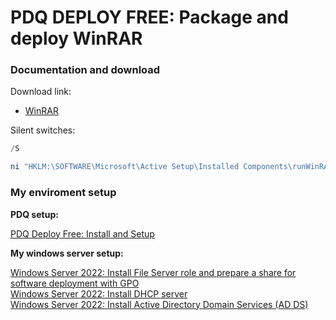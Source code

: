 # PDQ DEPLOY FREE: Package and deploy WinRAR
### Documentation and download
Download link:

* [WinRAR](https://www.win-rar.com/download.html?&L=0)

Silent switches:
```powershell
/S
```

```powershell
ni "HKLM:\SOFTWARE\Microsoft\Active Setup\Installed Components\runWinRAR" | New-ItemProperty -Name "StubPath" -Value ('REG ADD "HKCU\Software\Microsoft\Windows\CurrentVersion\RunOnce" /v runWinRAR /t REG_SZ /d "{0}\WinRAR\WinRAR.exe"' -f $env:ProgramFiles)
```

### My enviroment setup
<b>PDQ setup:</b> <br />

[PDQ Deploy Free: Install and Setup](https://youtu.be/jB6SOhKFoHg) <br />

<b>My windows server setup:</b> <br />

[Windows Server 2022: Install File Server role and prepare a share for software deployment with GPO](https://youtu.be/jEWSdC2qwyA) <br />
[Windows Server 2022: Install DHCP server](https://youtu.be/8n0MD9stQis) <br />
[Windows Server 2022: Install Active Directory Domain Services (AD DS)](https://youtu.be/1cYewbW3Tl0) <br />